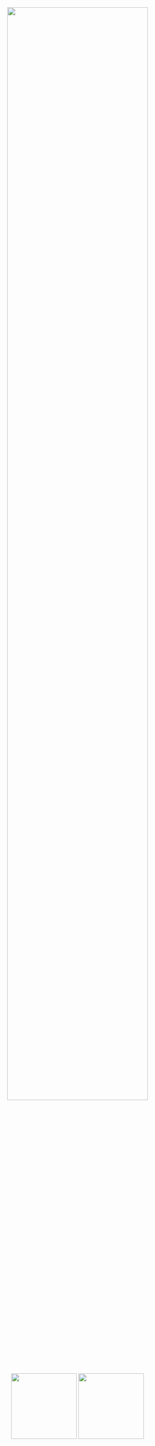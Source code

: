 <div align="center" display="Flex">
  <img width="80%" src="https://cdn.jsdelivr.net/gh/luguosong/images@master/blog-img/225813708-98b745f2-7d22-48cf-9150-083f1b00d6c9.gif"/>
</div>
<div align="center" display="Flex">
 <img height="150em" src="https://github-readme-stats.vercel.app/api/top-langs/?username=luguosong&theme=github_dark&layout=compact&hide=scss,css&langs_count=10"/>
 <img height="150em" src="https://github-readme-stats.vercel.app/api?username=luguosong&show_icons=true&theme=github_dark&include_all_commits=true&hide=prs,contribs&rank_icon=github"/>
</div>

